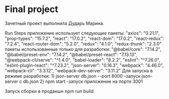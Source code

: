 # Final project

Зачетный проект выполнила Дударь Марина.

Run Steps
	приложение использует следующие пакеты: "axios": "0.21.1",
    						"prop-types": "15.7.2",
   						"react": "17.0.2",
    						"react-dom": "17.0.2",
    						"react-redux": "7.2.4",
    						"react-router-dom": "5.2.0",
    						"redux": "4.1.0",
    						"redux-thunk": "2.3.0"
	пакеты использованные только для разработки: 
    						"@babel/core": "7.14.2",
    						"@babel/preset-env": "7.14.2",
    						"@babel/preset-react": "7.13.13",
    						"@webpack-cli/serve": "^1.4.0",
    						"babel-loader": "8.2.2",
    						"eslint": "^7.26.0",
    						"eslint-plugin-react": "^7.23.2",
    						"json-server": "0.16.3",
    						"webpack": "4.46.0",
    						"webpack-cli": "3.3.12",
    						"webpack-dev-server": "3.11.2"
Для запуска в режиме разработки:
	1) json-server db.json --port 8000 -запуск json-server с db.json
	2) npm start -запуск приложение на порте 3001

Запуск сборки в продакшн
	npm run build

